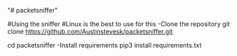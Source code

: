 "# packetsniffer" 

#Using the sniffer
#Linux is the best to use for this
-Clone the repository
git clone https://github.com/Austinstevesk/packetsniffer.git

cd packetsniffer
-Install requirements
pip3 install requirements.txt

